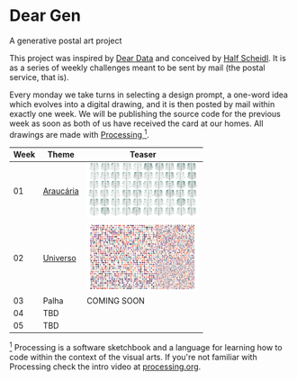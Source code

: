 # Dear Gen
A generative postal art project

This project was inspired by [Dear Data](http://www.dear-data.com/) and conceived by [Half Scheidl](https://github.com/haschdl). It is as a series of weekly challenges meant to be sent by mail (the postal service, that is).

Every monday we take turns in selecting a design prompt, a one-word idea which evolves into a digital drawing, and it is then posted by mail within exactly one week. We will be publishing the source code for the previous week as soon as both of us have received the card at our homes. All drawings are made with [Processing <sup>1</sup>](#footnote-processing).


|Week|Theme|Teaser
|---|---|---|
|01|[Araucária](/Week-01-Araucaria/)|![](/assets/01-sto-araucaria-small.png)|
|02|[Universo](/Week-02-Universo/)|![](/assets/03-sto-universo-small.png)
|03| Palha | COMING SOON |
|04| TBD | |
|05| TBD | |
 
[<sup>1</sup>](#footnote-processing) Processing is a software sketchbook and a language for learning how to code within the context of the visual arts. If you're not familiar with Processing check the intro video at [processing.org](https://processing.org/).